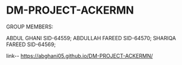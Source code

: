# DM-PROJECT-ACKERMN
GROUP MEMBERS:

ABDUL GHANI SID-64559; ABDULLAH FAREED SID-64570; SHARIQA FAREED SID-64569;

link-- https://abghani05.github.io/DM-PROJECT-ACKERMN/
